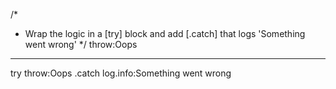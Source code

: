 /*
 * Wrap the logic in a [try] block and add [.catch] that logs 'Something went wrong'
 */
throw:Oops
---
try
   throw:Oops
.catch
   log.info:Something went wrong
